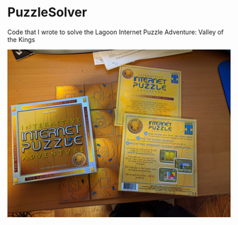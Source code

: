 # PuzzleSolver
Code that I wrote to solve the Lagoon Internet Puzzle Adventure: Valley of the Kings

![alt text](/internetpuzzle1.png "WREK Online for Android")
